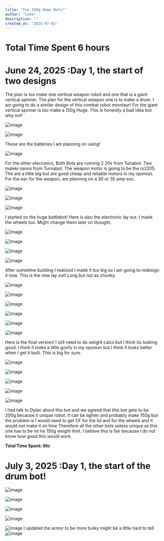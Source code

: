 ```yaml
---
title: "Two 150g Demo Bots!"
author: "Luke"
description: ""
created_at: "2025-07-02"
---
```


# Total Time Spent 6 hours

# June 24, 2025 :Day 1, the start of two designs

The plan is too make one vertical weapon robot and one that is a giant vertical spinner. The plan for the vertical weapon one is to make a drum. I am going to do a similar design of this combat robot minotaur! For the giant vertical spinner is too make a 150g Huge. This is honestly a bad idea but why not!

![image](https://github.com/user-attachments/assets/6945f394-fc96-49d3-a8f4-7a044664114f)

![image](https://github.com/user-attachments/assets/8a5ab1c0-5649-4e6e-b648-627f424e665d)

These are the batteries I am planning on using!

![image](https://github.com/user-attachments/assets/12f260e6-349c-4435-b7b6-836fd9a40ece)

For the other elecronics, Both Bots are running 2 20s from Tunabot. Two maleki nanos from Turnabot. The weapon motor is going to be the rs2205. The are a little big but are good cheap and reliable motors in my oponion. For the esc for the weapon, am planning on a 30 or 35 amp esc. 

![image](https://github.com/user-attachments/assets/1c917aae-2117-49b6-9208-66026d9d69fb)

![image](https://github.com/user-attachments/assets/86ce87c8-3e2c-4b40-bd4c-ef57990cfc0d)

![image](https://github.com/user-attachments/assets/c5ae10c7-111c-44c1-be4a-859a3f9a0a9e)

I started on the huge battlebot! Here is also the electronic lay out. I made the wheels too. Might change them later on thought.

![image](https://github.com/user-attachments/assets/6592cac2-bbac-4c97-8fc4-3b36b9719a04)

![image](https://github.com/user-attachments/assets/3a1d43c4-cac3-44b8-a2a8-6cd2c24948b0)

![image](https://github.com/user-attachments/assets/198efbd1-ad6f-4b88-9aa6-7b1f596b33c6)

![image](https://github.com/user-attachments/assets/a9cf9818-a732-464f-9f7c-ecb3911c3860)

After sometime building I realized I made it too big so I am going to redesign it now.
This is the new lay out! Long but not as chunky. 

![image](https://github.com/user-attachments/assets/29a34fbe-db5c-46c2-8945-30b0f5530578)

![image](https://github.com/user-attachments/assets/0aab843d-24c0-479d-9e99-808fd69bf201)


![image](https://github.com/user-attachments/assets/64c12dee-bc2d-4c40-8013-53e5dda5636d)


![image](https://github.com/user-attachments/assets/bad7c1f0-6cca-42d5-9632-b17c0a735fca)

![image](https://github.com/user-attachments/assets/556eff32-f5c9-4ca2-9537-d39a9d5338f8)

![image](https://github.com/user-attachments/assets/62457d67-3630-4695-91b0-2862f8307830)

Here is the final version! I still need to do weight calcs but I think its looking good. I think it looks a little goofy in my oponion but I think it looks better when I get it built. This is big for sure.

![image](https://github.com/user-attachments/assets/11e56c2a-8e54-43fb-8495-8494f2e5f72d)

![image](https://github.com/user-attachments/assets/dbd1e8a3-830c-4c07-9ac1-8f49323abb82)

![image](https://github.com/user-attachments/assets/defc6f90-19d9-4243-88c2-cb75ceeab8de)

![image](https://github.com/user-attachments/assets/7ee304cf-51d2-48ca-87f0-1278366a344c)





![image](https://github.com/user-attachments/assets/53ecf63f-9848-46e4-8f45-955a35755e81)


I had talk to Dylan about this bot and we agreed that this bot gets to be 200g because it unique robot. It can be lighter and probably make 150g but the problem is I would need to get CF for the lid and for the wheels and it would not make it on time Therefore all the other bots unless unique as this one has to be int he 150g weight limit. I believe this is fair because I do not know how good this would work. 

**Total Time Spent: 6hr**

# July 3, 2025 :Day 1, the start of the drum bot!

![image](https://github.com/user-attachments/assets/ae919811-f6c0-4aee-98be-b59f77d357aa)

![image](https://github.com/user-attachments/assets/e353c1e0-3efe-422c-9614-f0b6866163d0)

![image](https://github.com/user-attachments/assets/81ea68ce-695d-437c-a10c-cf927250756b)

![image](https://github.com/user-attachments/assets/26c9dca0-14ec-4b41-b10b-c90aa0476709)

![image](https://github.com/user-attachments/assets/6985acae-30fd-438a-b758-951aa127f1db)
I updated the armor to be more bulky might be a little hard to tell.
![image](https://github.com/user-attachments/assets/a92bf341-08a6-446c-b198-9cd155c82a7e)
